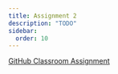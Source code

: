 ```yaml
---
title: Assignment 2
description: "TODO"
sidebar:
  order: 10
---
```


[GitHub Classroom Assignment](https://classroom.github.com/a/72Lr0_Dc)
